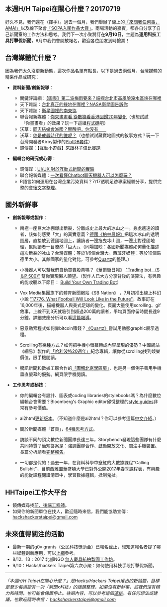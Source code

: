 ## 本週H/H Taipei在關心什麼？20170719

好久不見，我們還在（揮手）。過去一個月，我們舉辦了線上的[「來問我任何事，AMA!」](https://www.facebook.com/groups/hackshackerstaipei/permalink/1047639475371967/)以及線下聚會[「SOPA入圍作品大賞」](https://docs.google.com/document/d/1mbGRIjp5gAnAaQNElJiSG0FOxZ5iZqD3AqQJqnZfZA0/edit?usp=sharing)。兩場活動的嘉賓，都各自分享了自己新聞室的工作方法和思考。我們下一次小聚將訂在**9月10日**，主題為**運用科技工具打擊假新聞**，8月中我們會開放報名，歡迎各位朋友到時搶票！

## 台灣媒體忙什麼？
因為我們太久沒更新動態，這次作品名單有點長，以下是過去兩個月，台灣媒體的精采作品或研究：
- **資料新聞/創新報導**：
    - 關鍵評論網：[【圖表】第二波梅雨要來？細探台北市高風險淹水區塊在哪裡](https://www.thenewslens.com/article/70207)
    - 天下雜誌：[台北真正的綠地在哪裡？NASA衛星圖告訴你](http://www.cw.com.tw/article/articleLogin.action?id=5083198)
    - 天下雜誌：[衛星圖裡的南東協](http://www.cw.com.tw/article/articleLogin.action?id=5083923) 
    - 聯合報新媒體：[你來畫畫看 從數據看香港回歸20年變化](https://udn.com/upf/newmedia/2017_data/hk_handover_20/draw.html)（也想試試
    「你畫畫看」的效果？玩一下這組[程式碼](https://bl.ocks.org/1wheel/07d9040c3422dac16bd5be741433ff1e)吧）
    - 沃草：[同志結婚會滅國？醒醒吧，你沒有____](https://musou.watchout.tw/map/748/) 
    - 沃草：[你是戒嚴時代的誰呢？](https://musou.watchout.tw/role-play/terror-30/)（也想試試藏寶地圖式的敘事方式？玩一下台灣開發者Kirby製作的[PlotDB套件](https://plotdb.io/)）
    - 鏡傳媒：[【互動小遊戲】來跟林子偉比賽跑](https://www.mirrormedia.mg/story/20170713md001/)

- **編輯台的研究或心得**：
    - 鏡傳媒：[UI/UX 對於互動式新聞的實驗](https://medium.com/mirrormedia/ui-ux-%E5%B0%8D%E6%96%BC%E4%BA%92%E5%8B%95%E5%BC%8F%E6%96%B0%E8%81%9E%E7%9A%84%E5%AF%A6%E9%A9%97-94cb3a36e0f4)
    - 聯合報新媒體：[一次看懂Chatbot聊天機器人可以怎麼玩？](http://p.udn.com.tw/upf/newmedia/2017_data/20170531_chatbot/index.html)
    - R語言如何運用在台灣企業污染資料？7/17透明足跡專案經驗分享，提供完整的[會後文字整理](https://paper.dropbox.com/doc/48eVNVwUWCiapYuR2NJaf)。


## 國外新鮮事

- **創新報導或製作**：
    - 南極一座巨大冰棚爆出斷裂，分離成史上最大的冰山之一。身處遙遠的讀者，該如何感受「大」的真實意義？[德國《柏林晨報》](https://interaktiv.morgenpost.de/eisberg-groessenvergleich/)把這次冰山的透明圖層，直接放到德國地圖上，讓讀者一邊拖曳冰山圖，一邊比對德國地理，幫助讀者一目瞭然「巨大」。（同場加映：各國新聞媒體如何量化描述這次斷裂的冰山？台灣媒體：等於1/6個台灣大。西班牙媒體：等於10個馬德里大小。其餘國家的量化對比，可參考[Quartz](https://qz.com/1027701/two-luxembourgs-10-madrids-one-delaware-how-a-giant-iceberg-in-antarctica-is-described-around-the-world/)的整理。）
    
    - 小機器人可以幫我們自動買賣股票嗎？《華爾街日報》 ["Trading bot （S＆P 500)"](http://www.wsj.com/graphics/build-your-own-trading-bot/?mod=e2fb) 幫你實現懶人願望。（製作人已大方分享背後的演算法，有興趣的能收聽以下節目： [Build Your Own Trading Bot](http://www.wsj.com/podcasts/build-your-own-trading-bot/45FD7270-0712-44F2-B608-B377132B6FA3.html)）
    
    - Vox Media集團旗下的體育新聞網站《SB Nation》 ，7月初推出線上科幻小說 ["17776, What Football Will Look Like in the Future"](https://www.sbnation.com/a/17776-football/)，故事訂在16,000年後，描繪機器人與美式足球的變化。頁面大量使用scrolling、gif敘事，上線不到3天就吸引到超過200萬的讀者，平均頁面停留時間長達9分鐘。詳細效應分析可以看[這篇報導](https://www.poynter.org/2017/this-sb-nation-story-has-everything-robots-football-and-2-3-million-pageviews/466041/)。
    
    - 惡意勒索程式如何靠bitcoin賺錢？[《Quartz》](https://qz.com/1028936/watch-these-bitcoin-ransom-payments-get-lost-in-the-expanse-of-the-blockchain/)嘗試用動態graphic展示過程。
    
    - Scrolling有幾種方式？如何把手機小螢幕轉成內容呈現的優勢？中國網站《網易》製作的[「哈利波特20週年」](http://news.163.com/special/fdh5_harrypotter20_6/?587439=&spsw=13&spssid=7ff736a3a7a551ffb70d2420d5e9c133&from=singlemessage&isappinstalled=0)紀念專輯，讓你從scrolling找到娛樂價值。限手機閱讀。
    
    - 騰訊新聞和數據工廠合作的[「圖解北京學區房」](http://news.qq.com/zt2017/xqfstory/data.htm)，也是另一個例子善用手機垂直螢幕的優勢。網頁限手機閱讀。
    

- **工作思考或秘技**：
    - 你的編輯台有設計、圖表或coding libraries的stylebooks嗎？為什麼數位編輯台會需要？Bloomberg's Graphic editor邱悅整理的[style guides](https://github.com/YueQiu/style-guides)非常有參考價值。
    
    - ai2html[更新版本](https://twitter.com/archietse/status/880092345747820545)。（不知道什麼是ai2html？你可以參考這篇[中文介紹](http://blog.infographics.tw/2015/06/introduction-to-ai2html/)。）
    
    - 關於新聞媒體「首頁」，[64種思考方式](https://medium.com/thelist/64-ways-to-think-about-a-news-homepage-223c01952d26)。
    
    - 訪談不同的頂尖數位新聞團隊長達三年，Storybench發現這些團隊有什麼共同特質？簡短答案是：強調團隊合作、鼓勵開放文化、關注手機裝置。長篇分析請看[完整報告](http://www.storybench.org/learned-three-years-interviews-data-journalists-web-developers-interactive-editors-leading-digital-newsrooms/?utm_content=bufferd191b&utm_medium=social&utm_source=twitter.com&utm_campaign=buffer)。
    
    - 一切都是假的！過去一年，在資料科學中竄紅的大數據課程"Calling Bullshit"，目前西雅圖華盛頓大學已對外公開[2017年春季課程表](http://callingbullshit.org/syllabus.html)，有興趣的能從課程閱讀清單中，學習數據邏輯，抵制鬼扯。


## HHTaipei工作大平台 
- 鏡傳媒尋找[前、後端工程師](https://www.facebook.com/hsinchan.chien/posts/10212914408510347?pnref=story)。
- 如果你的新聞單位在找人，歡迎隨時來信，我們能協助宣傳：<hackshackerstaipei@gmail.com>

## 未來值得關注的活動
- 最新一期的g0v grants（公民科技獎助金）已報名截止，想知道報名者提了哪些媒體創新應用，可以[上網](https://grants.g0v.tw/)參考。
- 8/12、13：2017 北部NGO [無人載具航拍製圖工作坊](https://www.facebook.com/photo.php?fbid=1763118113701817&set=a.257010917645885.81805.100000109372766&type=3)。
- 9/10：Hacks/hackers Taipei第六次小聚：如何使用科技手段打擊假新聞。

---
*「本週H/H Taipei在關心什麼？」是Hacks/Hackers Taipei推出的新話題，目標是至少每週能有一次「新聞x科技」的話題整理，如果沒有新鮮事，或我們沒有精力和時間，也可能會偶爾停止。往期內容，可以參考這個[連結](https://github.com/hackshackerstaipei/newsletter)。有任何想法或建議，也歡迎隨時來信： <hackshackerstaipei@gmail.com>*
